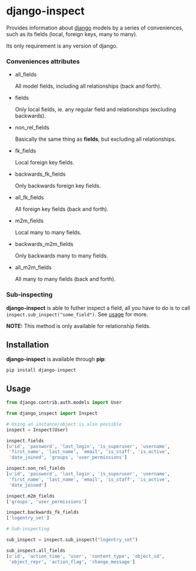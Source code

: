 django-inspect
==============

Provides information about [django](https://www.djangoproject.com/) models by
a series of conveniences, such as its fields (local, foreign keys, many to many).

Its only requirement is any version of django.

### Conveniences attributes

* all_fields

    All model fields, including all relationships (back and forth).

* fields

    Only local fields, ie. any regular field and relationships (excluding backwards).

* non_rel_fields

    Basically the same thing as **fields**, but excluding all relationships.

* fk_fields

    Local foreign key fields.

* backwards_fk_fields

    Only backwards foreign key fields.

* all_fk_fields

    All foreign key fields (back and forth).

* m2m_fields

    Local many to many fields.

* backwards_m2m_fields

    Only backwards many to many fields.

* all_m2m_fields

    All many to many fields (back and forth).


### Sub-inspecting

**django-inspect** is able to futher inspect a field, all you have to do is
to call `inspect.sub_inspect("some_field")`. See [usage](#usage) for more.

**NOTE:** This method is only available for relationship fields.


## Installation

**django-inspect** is available through **pip**:

```
pip install django-inspect
```


## Usage

```python
from django.contrib.auth.models import User

from django_inspect import Inspect

# Using an instance/object is also possible
inspect = Inspect(User)

inspect.fields
[u'id', 'password', 'last_login', 'is_superuser', 'username',
 'first_name', 'last_name', 'email', 'is_staff', 'is_active',
 'date_joined', 'groups', 'user_permissions']

inspect.non_rel_fields
[u'id', 'password', 'last_login', 'is_superuser', 'username',
 'first_name', 'last_name', 'email', 'is_staff', 'is_active',
 'date_joined']

inspect.m2m_fields
['groups', 'user_permissions']

inspect.backwards_fk_fields
['logentry_set']

# Sub-inspecting

sub_inspect = inspect.sub_inspect("logentry_set")

sub_inspect.all_fields
[u'id', 'action_time', 'user', 'content_type', 'object_id',
 'object_repr', 'action_flag', 'change_message']
```
